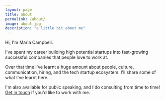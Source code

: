 ```yaml
---
layout: page
title: about
permalink: /about/
image: about.jpg
description: "a little bit about me"
---
```


Hi, I'm Maria Campbell.

I've spent my career building high potential startups into fast-growing successful companies that people love to work at.

Over that time I've learnt a huge amount about people, culture, communication, hiring, and the tech startup ecosystem. I'll share some of what I've learnt here. 

I'm also available for public speaking, and I do consulting from time to time! <a href="/contact/">Get in touch</a> if you'd like to work with me.